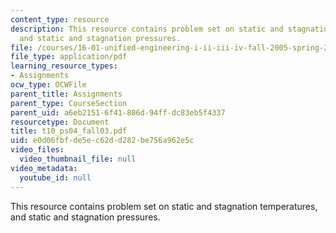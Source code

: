 ```yaml
---
content_type: resource
description: This resource contains problem set on static and stagnation temperatures,
  and static and stagnation pressures.
file: /courses/16-01-unified-engineering-i-ii-iii-iv-fall-2005-spring-2006/e0d06fbfde5ec62dd282be756a962e5c_t10_ps04_fall03.pdf
file_type: application/pdf
learning_resource_types:
- Assignments
ocw_type: OCWFile
parent_title: Assignments
parent_type: CourseSection
parent_uid: a6eb2151-6f41-806d-94ff-dc83eb5f4337
resourcetype: Document
title: t10_ps04_fall03.pdf
uid: e0d06fbf-de5e-c62d-d282-be756a962e5c
video_files:
  video_thumbnail_file: null
video_metadata:
  youtube_id: null
---
```

This resource contains problem set on static and stagnation temperatures, and static and stagnation pressures.

